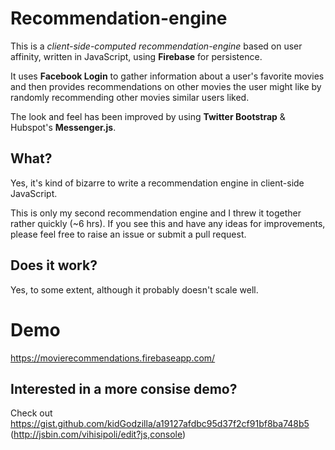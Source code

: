 # Recommendation-engine

This is a *client-side-computed recommendation-engine* based on user affinity, written in JavaScript, using **Firebase** for persistence.

It uses **Facebook Login** to gather information about a user's favorite movies and then provides recommendations on other movies the user might like by randomly recommending other movies similar users liked.

The look and feel has been improved by using **Twitter Bootstrap** & Hubspot's **Messenger.js**.

## What?

Yes, it's kind of bizarre to write a recommendation engine in client-side JavaScript.

This is only my second recommendation engine and I threw it together rather quickly (~6 hrs). If you see this and have any ideas for improvements, please feel free to raise an issue or submit a pull request.

## Does it work?

Yes, to some extent, although it probably doesn't scale well.

# Demo

https://movierecommendations.firebaseapp.com/

## Interested in a more consise demo?
Check out https://gist.github.com/kidGodzilla/a19127afdbc95d37f2cf91bf8ba748b5 (http://jsbin.com/vihisipoli/edit?js,console)

